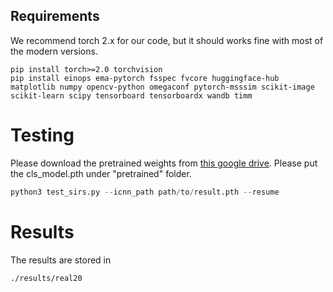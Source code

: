 ## Requirements
We recommend torch 2.x for our code, but it should works fine with most of the modern versions.

```
pip install torch>=2.0 torchvision
pip install einops ema-pytorch fsspec fvcore huggingface-hub matplotlib numpy opencv-python omegaconf pytorch-msssim scikit-image scikit-learn scipy tensorboard tensorboardx wandb timm
```

# Testing 
Please download the pretrained weights from [this google drive](https://drive.google.com/drive/folders/1xSm7Pm1aIAHKqI8h_rp3UYucNM1TcGEh?usp=sharing). Please put the cls_model.pth under "pretrained" folder.

```python
python3 test_sirs.py --icnn_path path/to/result.pth --resume
```

# Results
The results are stored in 
```
./results/real20
```
